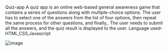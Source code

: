 Quiz-app
A quiz app is an online web-based general awareness game that contains a series of questions along with multiple-choice options. The user has to select one of the answers from the list of four options, then repeat the same process for other questions, and finally,. The user needs to submit all the answers, and the quiz result is displayed to the user.
Language used-HTML,CSS,Javascript




![image](https://github.com/Siddharth354/web-dev-projects/assets/97105244/dd60b421-f652-4420-bf85-c456867c127e)
